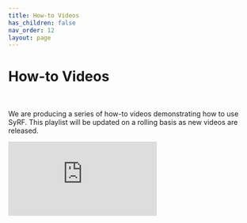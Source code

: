 ```yaml
---
title: How-to Videos
has_children: false
nav_order: 12
layout: page
---
```


# How-to Videos

<br/>

We are producing a series of how-to videos demonstrating how to use SyRF. This playlist will be updated on a rolling basis as new videos are released. 

<!---Link to youtube playlist:--->
<div class="youtube-wrapper">
    <iframe src="https://www.youtube.com/embed/videoseries?list=PLT9yacSnQZW85roKzVqoC11OiXm9pob-4" 
            title="YouTube video player" 
            frameborder="0" 
            allow="accelerometer; autoplay; clipboard-write; encrypted-media; gyroscope; picture-in-picture; web-share" 
            allowfullscreen>
    </iframe>
</div>
